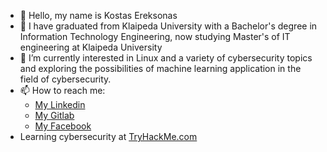 - 👋 Hello, my name is Kostas Ereksonas
- 👀 I have graduated from Klaipeda University with a Bachelor's degree in Information Technology Engineering, now studying Master's of IT engineering at Klaipeda University 
- 🌱 I’m currently interested in Linux and a variety of cybersecurity topics and exploring the possibilities of machine learning application in the field of cybersecurity.
- 📫 How to reach me:
  - [My Linkedin](https://www.linkedin.com/in/kostasereksonas/)
  - [My Gitlab](https://gitlab.com/k.ereksonas/)
  - [My Facebook](https://www.facebook.com/kostas.ereksonas/)
- Learning cybersecurity at [TryHackMe.com](https://tryhackme.com)
